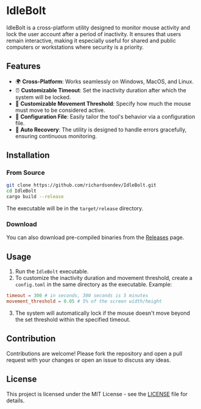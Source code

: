 # IdleBolt

IdleBolt is a cross-platform utility designed to monitor mouse activity and lock the user account after a period of inactivity. It ensures that users remain interactive, making it especially useful for shared and public computers or workstations where security is a priority.

## Features

- 🌍 **Cross-Platform**: Works seamlessly on Windows, MacOS, and Linux.
- ⏰ **Customizable Timeout**: Set the inactivity duration after which the system will be locked.
- 📏 **Customizable Movement Threshold**: Specify how much the mouse must move to be considered active.
- 📜 **Configuration File**: Easily tailor the tool's behavior via a configuration file.
- 🔄 **Auto Recovery**: The utility is designed to handle errors gracefully, ensuring continuous monitoring.

## Installation

### From Source

```bash
git clone https://github.com/richardsondev/IdleBolt.git
cd IdleBolt
cargo build --release
```

The executable will be in the `target/release` directory.

### Download

You can also download pre-compiled binaries from the [Releases](https://github.com/richardsondev/IdleBolt/releases) page.

## Usage

1. Run the `IdleBolt` executable.
2. To customize the inactivity duration and movement threshold, create a `config.toml` in the same directory as the executable. Example:

```toml
timeout = 300 # in seconds, 300 seconds is 5 minutes
movement_threshold = 0.05 # 5% of the screen width/height
```

3. The system will automatically lock if the mouse doesn't move beyond the set threshold within the specified timeout.

## Contribution

Contributions are welcome! Please fork the repository and open a pull request with your changes or open an issue to discuss any ideas.

## License

This project is licensed under the MIT License - see the [LICENSE](LICENSE) file for details.
